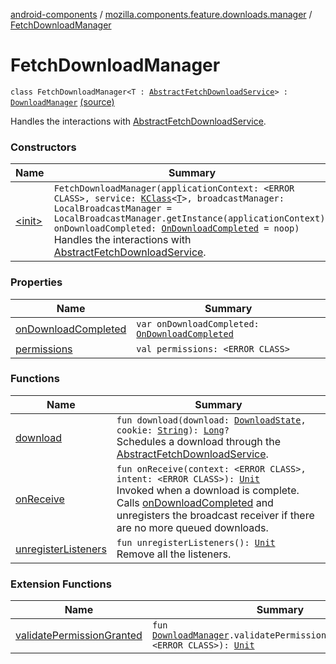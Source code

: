 [android-components](../../index.md) / [mozilla.components.feature.downloads.manager](../index.md) / [FetchDownloadManager](./index.md)

# FetchDownloadManager

`class FetchDownloadManager<T : `[`AbstractFetchDownloadService`](../../mozilla.components.feature.downloads/-abstract-fetch-download-service/index.md)`> : `[`DownloadManager`](../-download-manager/index.md) [(source)](https://github.com/mozilla-mobile/android-components/blob/master/components/feature/downloads/src/main/java/mozilla/components/feature/downloads/manager/FetchDownloadManager.kt#L35)

Handles the interactions with [AbstractFetchDownloadService](../../mozilla.components.feature.downloads/-abstract-fetch-download-service/index.md).

### Constructors

| Name | Summary |
|---|---|
| [&lt;init&gt;](-init-.md) | `FetchDownloadManager(applicationContext: <ERROR CLASS>, service: `[`KClass`](https://kotlinlang.org/api/latest/jvm/stdlib/kotlin.reflect/-k-class/index.html)`<`[`T`](index.md#T)`>, broadcastManager: LocalBroadcastManager = LocalBroadcastManager.getInstance(applicationContext), onDownloadCompleted: `[`OnDownloadCompleted`](../-on-download-completed.md)` = noop)`<br>Handles the interactions with [AbstractFetchDownloadService](../../mozilla.components.feature.downloads/-abstract-fetch-download-service/index.md). |

### Properties

| Name | Summary |
|---|---|
| [onDownloadCompleted](on-download-completed.md) | `var onDownloadCompleted: `[`OnDownloadCompleted`](../-on-download-completed.md) |
| [permissions](permissions.md) | `val permissions: <ERROR CLASS>` |

### Functions

| Name | Summary |
|---|---|
| [download](download.md) | `fun download(download: `[`DownloadState`](../../mozilla.components.browser.state.state.content/-download-state/index.md)`, cookie: `[`String`](https://kotlinlang.org/api/latest/jvm/stdlib/kotlin/-string/index.html)`): `[`Long`](https://kotlinlang.org/api/latest/jvm/stdlib/kotlin/-long/index.html)`?`<br>Schedules a download through the [AbstractFetchDownloadService](../../mozilla.components.feature.downloads/-abstract-fetch-download-service/index.md). |
| [onReceive](on-receive.md) | `fun onReceive(context: <ERROR CLASS>, intent: <ERROR CLASS>): `[`Unit`](https://kotlinlang.org/api/latest/jvm/stdlib/kotlin/-unit/index.html)<br>Invoked when a download is complete. Calls [onDownloadCompleted](on-download-completed.md) and unregisters the broadcast receiver if there are no more queued downloads. |
| [unregisterListeners](unregister-listeners.md) | `fun unregisterListeners(): `[`Unit`](https://kotlinlang.org/api/latest/jvm/stdlib/kotlin/-unit/index.html)<br>Remove all the listeners. |

### Extension Functions

| Name | Summary |
|---|---|
| [validatePermissionGranted](../validate-permission-granted.md) | `fun `[`DownloadManager`](../-download-manager/index.md)`.validatePermissionGranted(context: <ERROR CLASS>): `[`Unit`](https://kotlinlang.org/api/latest/jvm/stdlib/kotlin/-unit/index.html) |
